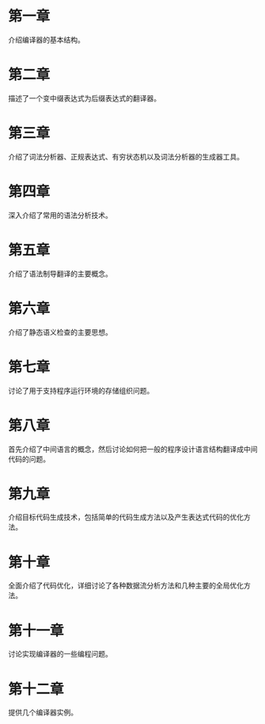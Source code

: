 # 第一章 
介绍编译器的基本结构。

# 第二章
描述了一个变中缀表达式为后缀表达式的翻译器。

# 第三章
介绍了词法分析器、正规表达式、有穷状态机以及词法分析器的生成器工具。

# 第四章
深入介绍了常用的语法分析技术。

# 第五章
介绍了语法制导翻译的主要概念。

# 第六章
介绍了静态语义检查的主要思想。

# 第七章
讨论了用于支持程序运行环境的存储组织问题。

# 第八章
首先介绍了中间语言的概念，然后讨论如何把一般的程序设计语言结构翻译成中间代码的问题。

# 第九章
介绍目标代码生成技术，包括简单的代码生成方法以及产生表达式代码的优化方法。

# 第十章
全面介绍了代码优化，详细讨论了各种数据流分析方法和几种主要的全局优化方法。

# 第十一章
讨论实现编译器的一些编程问题。

# 第十二章
提供几个编译器实例。
